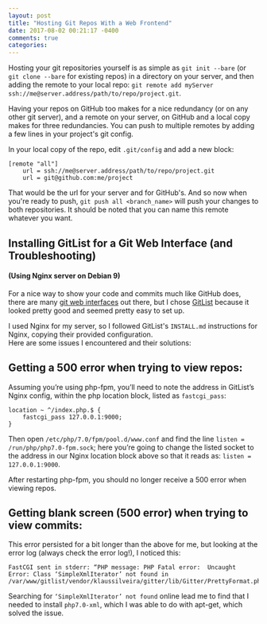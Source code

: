 ```yaml
---
layout: post
title: "Hosting Git Repos With a Web Frontend"
date: 2017-08-02 00:21:17 -0400
comments: true
categories: 
---
```


Hosting your git repositories yourself is as simple as `git init --bare` (or `git clone --bare` for existing repos) in a directory on your server, and then adding the remote to your local repo: `git remote add myServer ssh://me@server.address/path/to/repo/project.git`.

Having your repos on GitHub too makes for a nice redundancy (or on any other git server), and a remote on your server, on GitHub and a local copy makes for three redundancies. You can push to multiple remotes by adding a few lines in your project's git config.

In your local copy of the repo, edit `.git/config` and add a new block:

    [remote "all"]
        url = ssh://me@server.address/path/to/repo/project.git
        url = git@github.com:me/project
    

That would be the url for your server and for GitHub's. And so now when you're ready to push, `git push all <branch_name>` will push your changes to both repositories. It should be noted that you can name this remote whatever you want.

Installing GitList for a Git Web Interface (and Troubleshooting)
----------------------------------------------------------------

#### (Using Nginx server on Debian 9)

For a nice way to show your code and commits much like GitHub does, there are many [git web interfaces](https://git.wiki.kernel.org/index.php/Interfaces,_frontends,_and_tools#Web_Interfaces) out there, but I chose [GitList](http://gitlist.org/) because it looked pretty good and seemed pretty easy to set up.

I used Nginx for my server, so I followed GitList's `INSTALL.md` instructions for Nginx, copying their provided configuration.  
Here are some issues I encountered and their solutions:

Getting a 500 error when trying to view repos:
----------------------------------------------

Assuming you’re using php-fpm, you’ll need to note the address in GitList’s Nginx config, within the php location block, listed as `fastcgi_pass`:

    location ~ ^/index.php.$ {
        fastcgi_pass 127.0.0.1:9000;
    }
    

Then open `/etc/php/7.0/fpm/pool.d/www.conf` and find the line `listen = /run/php/php7.0-fpm.sock`; here you’re going to change the listed socket to the address in our Nginx location block above so that it reads as: `listen = 127.0.0.1:9000`.

After restarting php-fpm, you should no longer receive a 500 error when viewing repos.

Getting blank screen (500 error) when trying to view commits:
-------------------------------------------------------------

This error persisted for a bit longer than the above for me, but looking at the error log (always check the error log!), I noticed this:

    FastCGI sent in stderr: “PHP message: PHP Fatal error:  Uncaught Error: Class ‘SimpleXmlIterator’ not found in /var/www/gitlist/vendor/klaussilveira/gitter/lib/Gitter/PrettyFormat.php:22
    

Searching for `‘SimpleXmlIterator’ not found` online lead me to find that I needed to install `php7.0-xml`, which I was able to do with apt-get, which solved the issue.
